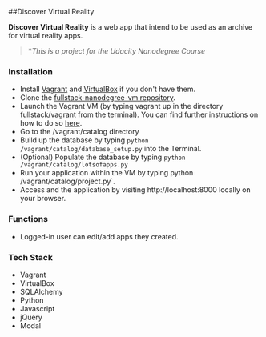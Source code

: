 ##Discover Virtual Reality

**Discover Virtual Reality** is a web app that intend to be used as an archive for virtual reality apps. 

> \**This is a project for the Udacity Nanodegree Course*

### Installation

- Install [Vagrant](http://vagrantup.com/&sa=D&usg=AFQjCNG6JNacVfuVWWvW73K_E9bI2HhVLg) and [VirtualBox](https://www.virtualbox.org/&sa=D&usg=AFQjCNF57HxCWFrymJ4Nkbrs3KZIw_4WbA) if you don't have them.
- Clone the [fullstack-nanodegree-vm repository](https://github.com/minjiecode/fullstack-nanodegree-vm.git).
- Launch the Vagrant VM (by typing vagrant up in the directory fullstack/vagrant from the terminal). You can find further instructions on how to do so [here](https://www.udacity.com/wiki/ud088/vagrant&sa=D&usg=AFQjCNGjziK6w6-UY9XKG-UbQhv7GDwbzw).
- Go to the /vagrant/catalog directory
- Build up the database by typing `python /vagrant/catalog/database_setup.py` into the Terminal.
- (Optional) Populate the database by typing `python /vagrant/catalog/lotsofapps.py`
- Run your application within the VM by typing python /vagrant/catalog/project.py`. 
- Access and the application by visiting http://localhost:8000 locally on your browser. 


### Functions

- Logged-in user can edit/add apps they created.

### Tech Stack
- Vagrant
- VirtualBox
- SQLAlchemy
- Python
- Javascript
- jQuery
- Modal


